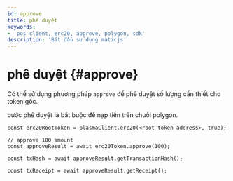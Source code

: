 ```yaml
---
id: approve
title: phê duyệt
keywords:
- 'pos client, erc20, approve, polygon, sdk'
description: 'Bắt đầu sử dụng maticjs'
---
```


# phê duyệt {#approve}

Có thể sử dụng phương pháp `approve` để phê duyệt số lượng cần thiết cho token gốc.

bước phê duyệt là bắt buộc để nạp tiền trên chuỗi polygon.

```
const erc20RootToken = plasmaClient.erc20(<root token address>, true);

// approve 100 amount
const approveResult = await erc20Token.approve(100);

const txHash = await approveResult.getTransactionHash();

const txReceipt = await approveResult.getReceipt();

```
